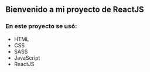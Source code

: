 <h2>Bienvenido a mi proyecto de ReactJS</h2>

<div>
    <h3>En este proyecto se usó:</h3>
    <ul>
        <li>HTML</li>
        <li>CSS</li>
        <li>SASS</li>
        <li>JavaScript</li>
        <li>ReactJS</li>
    </ul>
</div>
